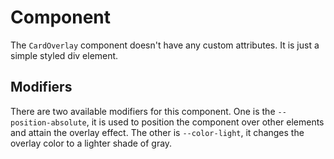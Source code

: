 # Component
The `CardOverlay` component doesn't have any custom attributes. It is just a simple styled div element.

## Modifiers
There are two available modifiers for this component. One is the `--position-absolute`, it is used to position the component over other elements and attain the overlay effect. The other is `--color-light`, it changes the overlay color to a lighter shade of gray.
